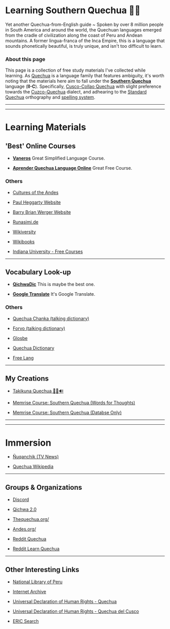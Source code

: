 # Learning Southern Quechua 🏳️‍🌈

Yet another Quechua-from-English guide ~ Spoken by over 8 million people in South America and around the world, the Quechuan languages emerged from the cradle of civilization along the coast of Peru and Andean mountains. A former lingua-franca of the Inca Empire, this is a language that sounds phonetically beautiful, is truly unique, and isn't too difficult to learn.

### About this page

This page is a collection of free study materials I've collected while learning. As [Quechua](https://en.wikipedia.org/wiki/Quechuan_languages) is a language family that features ambiguity, it's worth noting that the materials here aim to fall under the [**Southern Quechua**](https://en.wikipedia.org/wiki/Southern_Quechua) language (**II-C**). Specifically, [Cusco-Collao Quechua](https://en.wikipedia.org/wiki/Cusco%E2%80%93Collao_Quechua) with slight preference towards the [Cuzco-Quechua](https://en.wikipedia.org/wiki/Cuzco_Quechua_language) dialect, and adhearing to the [Standard Quechua](https://en.wikipedia.org/wiki/Quechua_alphabet) orthography and [spelling system](https://en.wikipedia.org/wiki/Quechuan_and_Aymaran_spelling_shift).

---
---
# Learning Materials

## 'Best' Online Courses

- [**Vaneros**](https://www.vanenos.com/en/others/quechua-language-introduction/quechua-language-introduction/)
    Great Simplified Language Course.

- [**Aprender Quechua Language Online**](https://aprenderquechua.com/english/)
    Great Free Course.

### Others

- [Cultures of the Andes](https://www.andes.org/q_index.html)

- [Paul Heggarty Website](https://lingweb.eva.mpg.de/quechua/Eng/Main/index.html)

- [Barry Brian Werger Website](http://www.ullanta.com/quechua/#internetlessons)

- [Runasimi.de](https://www.runasimi.de/runaengl.htm)

- [Wikiversity](https://en.wikiversity.org/wiki/Introduction_to_Quechua)

- [Wikibooks](https://en.wikibooks.org/wiki/Quechua)

- [Indiana University - Free Courses](https://celt.indiana.edu/portal/Quechua/courses/index.html)

---
## Vocabulary Look-up

- [**QichwaDic**](https://www.dic.qichwa.net/#/)
    This is maybe the best one.

- [**Google Translate**](https://translate.google.com/?sl=en&tl=qu&op=translate)
    It's Google Translate.

### Others

- [Quechua Chanka (talking dictionary)](http://talkingdictionary.swarthmore.edu/quechua_chanka/)

- [Forvo (talking dictionary)](https://forvo.com/languages/qu/)

- [Glosbe](https://glosbe.com/en/qu)

- [Quechua Dictionary](http://www.quechuadictionary.org/)

- [Free Lang](https://www.freelang.net/online/quechua_cuzco.php)

---
## My Creations

- [Takikuna Quechua 🏳️‍🌈🔊](https://www.youtube.com/watch?v=6R7zGDp_wsQ&list=PLP1RQ_FSfiQ7VdNpyAb852fLMrfCgLZaV)

- [Memrise Course: Southern Quechua (Words for Thoughts)](https://app.memrise.com/course/6355922/southern-quechua-words-for-thoughts/)

- [Memrise Course: Southern Quechua (Databse Only)](https://app.memrise.com/course/6348711/southern-quechua-database-only/)

---
---
# Immersion

- [Ñuqanchik (TV News)](https://www.youtube.com/watch?v=YZlHpuV7Kt0&list=PLtU1EVPSjC2D6m6kxukp8LjOl_BEMC3JP)

- [Quechua Wikipedia](https://qu.wikipedia.org/wiki/Main_Page)

---
## Groups & Organizations

- [Discord](https://discord.gg/CP5MpevRDu)

- [Qichwa 2.0](https://qichwa.net/en/)

- [Thequechua.org/](https://thequechua.org/)

- [Andes.org/](https://www.andes.org/)

- [Reddit Quechua](https://www.reddit.com/r/quechua/)

- [Reddit Learn Quechua](https://www.reddit.com/r/LearnQuechua/%5BQuechua%5D)

---
## Other Interesting Links

- [National Library of Peru](https://www.loc.gov/search/?all=true&fa=partof:national+library+of+peru)

- [Internet Archive](https://archive.org/search.php?query=quechua)

- [Universal Declaration of Human Rights - Quechua](https://www.ohchr.org/en/human-rights/universal-declaration/translations/quechua)

- [Universal Declaration of Human Rights - Quechua del Cusco](https://www.ohchr.org/en/human-rights/universal-declaration/translations/quechua-del-cusco)

- [ERIC Search](https://eric.ed.gov/?q=quechua)


